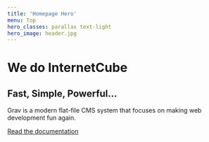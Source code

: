 ```yaml
---
title: 'Homepage Hero'
menu: Top
hero_classes: parallax text-light
hero_image: header.jpg
---
```


# We do InternetCube
## Fast, Simple, Powerful...

Grav is a modern flat-file CMS system that focuses on making web development fun again.

[Read the documentation](https://learn.getgrav.org?classes=btn,btn-primary,btn-lg&target=_blank)





